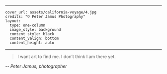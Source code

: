
---

    cover_url: assets/california-voyage/4.jpg
    credits: "© Peter Jamus Photography"
    layout:
      type: one-column
      image_style: background
      content_style: black
      content_valign: bottom
      content_height: auto 
        
---

> I want art to find me. I don’t think I am there yet.

<em>-- Peter Jamus, photographer</em>
